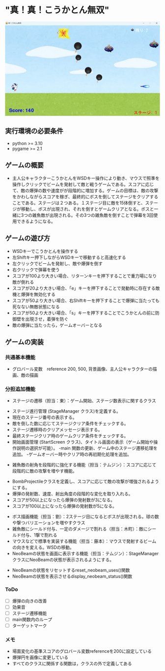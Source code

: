 # "真！真！こうかとん無双"
![title](fig/screen_shot.png)

## 実行環境の必要条件
* python >= 3.10
* pygame >= 2.1

## ゲームの概要
* 主人公キャラクターこうかとんをWSDキー操作により動き、マウスで照準を操作しクリックでビームを発射して敵と戦うゲームである。スコアに応じて、敵の爆弾の数や速度がが段階的に増加する。ゲームの目標は、敵の攻撃をかわしながらスコアを稼ぎ、最終的にボスを倒してステージをクリアすることである。ステージは２つある。１ステージ目に敵を15体倒すと、ステージが移動し、ボスが出現され、それを倒すとゲームクリアとなる。ボスと一緒に3つの雑魚敵が出現される。その3つの雑魚敵を倒すことで弾幕を3回使用できるようになる。

## ゲームの遊び方
* WSDキーでこうかとんを操作する
* 左Shiftキー押下しながらWSDキーで移動すると高速化する
* 左クリックでビームを発射し、敵や爆弾を倒す
* 右クリックで弾幕を使う
* スコアが100より大きい場合、リターンキーを押下することで重力場になり敵が倒れる
* スコアが20より大きい場合、「e」キーを押下することで発動時に存在する敵機と爆弾を無効化する
* スコアが50より大きい場合、右Shiftキーを押下することで爆弾に当たっても死なない無敵状態になる
* スコアが50より大きい場合、「s」キーを押下することでこうかとんの前に防御壁を出現させ，着弾を防ぐ
* 敵の爆弾に当たったら，ゲームオーバーとなる

## ゲームの実装
### 共通基本機能
* グロバール変数　reference 200, 500, 背景画像、主人公キャラクターの描画、敵の描画

### 分担追加機能
* ステージの遷移（担当：東）：ゲーム開始、ステージ数表示に関するクラス
- ステージ進行管理 (StageManager クラス)を定義する。
- 現在のステージ番号の表示する。
- 敵を倒した数に応じてステージクリア条件をチェックする。
- ステージ遷移時のクリアメッセージ表示する。
- 最終ステージクリア時のゲームクリア条件をチェックする。
- 開始画面管理 (StartScreen クラス)、タイトル画面の表示（ゲーム開始や操作説明の選択が可能）。
-main 関数の更新、ゲーム中のステージ遷移処理を追加。
-ゲームオーバー時やクリア時の再初期化処理を追加。
* 雑魚敵の射角を段階的に強化する機能（担当：テムジン）：スコアに応じて段階的に敵の攻撃を増やす機能。
- BombProjectileクラスを定義し、スコアに応じて敵の攻撃が増強されるようにする。
- 爆弾の発射数、速度、射出角度の段階的な変化を取り入れる。
- スコアが50以上になったら爆弾の発射数が3になる。
- スコアが100以上になったら爆弾の発射数が5になる。
* ボス描画機能（担当：劉）：2ステージ目になるとボスが出現される。球の数や撃つバリエーションを増やすクラス
* 雑魚敵にシールド付与、一定のダメージで割れる（担当：木町）：敵にシールド付与、1撃で割れる
* マウスなどで標準を実装する機能（担当：藤本）：マウスで発射するビームの向きを変える。WSDの移動。
* NeoBeamの状態を画面に表示する機能（担当：テムジン）：StageManager クラスにNeoBeamの状態が表示されるようにする。
- NeoBeamの状態をリセットするreset_neobeam_uses()関数
- NeoBeamの状態を表示させるdisplay_neobeam_status()関数
  
### ToDo
- [ ] 爆弾の向きの改善
- [ ] 効果音
- [ ] ステージ遷移機能
- [ ] main関数内のループ
- [ ] ターゲットマーク

### メモ
* 場面変化の基準スコアのグロバール変数referenceを200に設定している
* 爆弾円を画像に変更している
* すべてのクラスに関係する関数は，クラスの外で定義してある
